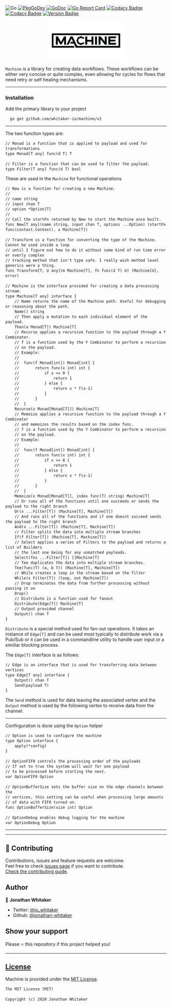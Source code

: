 ![Go](https://github.com/whitaker-io/machine/workflows/Go/badge.svg?branch=master)
[![PkgGoDev](https://pkg.go.dev/badge/github.com/whitaker-io/machine)](https://pkg.go.dev/github.com/whitaker-io/machine)
[![GoDoc](https://godoc.org/github.com/whitaker-io/machine?status.svg)](https://godoc.org/github.com/whitaker-io/machine)
[![Go Report Card](https://goreportcard.com/badge/github.com/whitaker-io/machine)](https://goreportcard.com/report/github.com/whitaker-io/machine)
[![Codacy Badge](https://app.codacy.com/project/badge/Grade/aa8efa7beb3f4e66a5dc0247e25557b5)](https://www.codacy.com?utm_source=github.com&amp;utm_medium=referral&amp;utm_content=whitaker-io/machine&amp;utm_campaign=Badge_Grade)
[![Codacy Badge](https://app.codacy.com/project/badge/Coverage/aa8efa7beb3f4e66a5dc0247e25557b5)](https://www.codacy.com?utm_source=github.com&utm_medium=referral&utm_content=whitaker-io/machine&utm_campaign=Badge_Coverage)
[![Version Badge](https://img.shields.io/github/v/tag/whitaker-io/machine)](https://img.shields.io/github/v/tag/whitaker-io/machine)

<p align="center">
    <img alt="Machine" height="125" src="https://raw.githubusercontent.com/whitaker-io/machine/master/docs/static/Black-No-BG.png">
</p>

`Machine` is a library for creating data workflows. These workflows can be either very concise or quite complex, even allowing for cycles for flows that need retry or self healing mechanisms.



------

### **Installation**

Add the primary library to your project
```bash
  go get github.com/whitaker-io/machine/v2
```

------

The two function types are:

```golang
// Monad is a function that is applied to payload and used for transformations
type Monad[T any] func(d T) T

// Filter is a function that can be used to filter the payload.
type Filter[T any] func(d T) bool

```

These are used in the `Machine` for functional operations

```golang
// New is a function for creating a new Machine.
//
// name string
// input chan T
// option *Option[T]
//
// Call the startFn returned by New to start the Machine once built.
func New[T any](name string, input chan T, options ...Option) (startFn func(context.Context), x Machine[T])

// Transform is a function for converting the type of the Machine. Cannot be used inside a loop
// until I figure out how to do it without some kind of run time error or overly complex
// tracking method that isn't type safe. I really wish method level generics were a thing.
func Transform[T, U any](m Machine[T], fn func(d T) U) (Machine[U], error)

// Machine is the interface provided for creating a data processing stream.
type Machine[T any] interface {
	// Name returns the name of the Machine path. Useful for debugging or reasoning about the path.
	Name() string
	// Then apply a mutation to each individual element of the payload.
	Then(a Monad[T]) Machine[T]
	// Recurse applies a recursive function to the payload through a Y Combinator.
	// f is a function used by the Y Combinator to perform a recursion
	// on the payload.
	// Example:
	//
	//	func(f Monad[int]) Monad[int] {
	//		 return func(x int) int {
	//			 if x <= 0 {
	//				 return 1
	//			 } else {
	//				 return x * f(x-1)
	//			 }
	//		 }
	//	}
	Recurse(x Monad[Monad[T]]) Machine[T]
	// Memoize applies a recursive function to the payload through a Y Combinator
	// and memoizes the results based on the index func.
	// f is a function used by the Y Combinator to perform a recursion
	// on the payload.
	// Example:
	//
	//	func(f Monad[int]) Monad[int] {
	//		 return func(x int) int {
	//			 if x <= 0 {
	//				 return 1
	//			 } else {
	//				 return x * f(x-1)
	//			 }
	//		 }
	//	}
	Memoize(x Monad[Monad[T]], index func(T) string) Machine[T]
	// Or runs all of the functions until one succeeds or sends the payload to the right branch
	Or(x ...Filter[T]) (Machine[T], Machine[T])
	// And runs all of the functions and if one doesnt succeed sends the payload to the right branch
	And(x ...Filter[T]) (Machine[T], Machine[T])
	// Filter splits the data into multiple stream branches
	If(f Filter[T]) (Machine[T], Machine[T])
	// Select applies a series of Filters to the payload and returns a list of Builders
	// the last one being for any unmatched payloads.
	Select(fns ...Filter[T]) []Machine[T]
	// Tee duplicates the data into multiple stream branches.
	Tee(func(T) (a, b T)) (Machine[T], Machine[T])
	// While creates a loop in the stream based on the filter
	While(x Filter[T]) (loop, out Machine[T])
	// Drop terminates the data from further processing without passing it on
	Drop()
	// Distribute is a function used for fanout
	Distribute(Edge[T]) Machine[T]
	// Output provided channel
	Output() chan T
}
```

`Distribute` is a special method used for fan-out operations. It takes an instance of `Edge[T]` and can be used most typically to distribute work via a Pub/Sub or it can be used in a commandline utility to handle user input or a similiar blocking process. 


The `Edge[T]` interface is as follows:

```golang
// Edge is an interface that is used for transferring data between vertices
type Edge[T any] interface {
	Output() chan T
	Send(payload T)
}
```

The `Send` method is used for data leaving the associated vertex and the `Output` method is used by the following vertex to receive data from the channel.

------

Confirguration is done using the `Option` helper

```golang
// Option is used to configure the machine
type Option interface {
	apply(*config)
}

// OptionFIF0 controls the processing order of the payloads
// If set to true the system will wait for one payload
// to be processed before starting the next.
var OptionFIF0 Option

// OptionBufferSize sets the buffer size on the edge channels between the
// vertices, this setting can be useful when processing large amounts
// of data with FIFO turned on.
func OptionBufferSize(size int) Option

// OptionDebug enables debug logging for the machine
var OptionDebug Option
```

------

***
## 🤝 Contributing

Contributions, issues and feature requests are welcome.<br />
Feel free to check [issues page](https://github.com/whitaker-io/machine/issues) if you want to contribute.<br />
[Check the contributing guide](./CONTRIBUTING.md).<br />

## Author

👤 **Jonathan Whitaker**

- Twitter: [@io_whitaker](https://twitter.com/io_whitaker)
- Github: [@jonathan-whitaker](https://github.com/jonathan-whitaker)

## Show your support

Please ⭐️ this repository if this project helped you!

***
## [License](#license)

Machine is provided under the [MIT License](https://github.com/whitaker-io/machine/blob/master/LICENSE).

```text
The MIT License (MIT)

Copyright (c) 2020 Jonathan Whitaker
```

